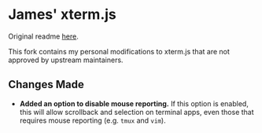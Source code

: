# James' xterm.js

Original readme [here](README.md).

This fork contains my personal modifications to xterm.js that are not approved by upstream maintainers.

## Changes Made

- **Added an option to disable mouse reporting.**
  If this option is enabled, this will allow scrollback and selection on terminal apps, even those that requires mouse reporting (e.g. `tmux` and `vim`).
